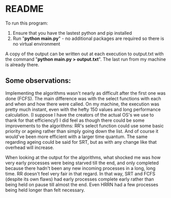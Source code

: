 # README

To run this program:
1. Ensure that you have the lastest python and pip installed
2. Run "**python main.py**" - no additional packages are required so there is no virtual environment

A copy of the output can be written out at each execution to output.txt with the command "**python main.py > output.txt**". The last run from my machine is already there.

## Some observations:

Implementing the algorithms wasn't nearly as difficult after the first one was done (FCFS). The main difference was with the select functions with each and when and how there were called. On my machine, the execution was pretty much instant, even with the hefty 150 values and long performance calculation. (I suppose I have the creators of the actual OS's we use to thank for that efficiency!) I did feel as though there could be some improvements to the algorithms: RR's select function could use some basic priority or ageing rather than simply going down the list. And of course it would've been more efficient with a larger time quantum. The same regarding ageing could be said for SRT, but as with any change like that overhead will increase.

When looking at the output for the algorithms, what shocked me was how very early processes were being starved till the end, and only completed because there hadn't been any new incoming processes in a long, long time. RR doesn't feel very fair in that regard. In that way, SRT and FCFS (despite its own flaws) had early processes complete early rather than being held on pause till almost the end. Even HRRN had a few processes being held longer than felt necessary.